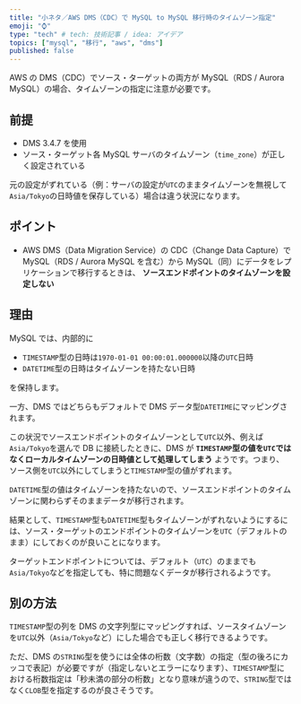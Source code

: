 ```yaml
---
title: "小ネタ／AWS DMS（CDC）で MySQL to MySQL 移行時のタイムゾーン指定"
emoji: "⌚"
type: "tech" # tech: 技術記事 / idea: アイデア
topics: ["mysql", "移行", "aws", "dms"]
published: false
---
```


AWS の DMS（CDC）でソース・ターゲットの両方が MySQL（RDS / Aurora MySQL）の場合、タイムゾーンの指定に注意が必要です。

## 前提

- DMS 3.4.7 を使用
- ソース・ターゲット各 MySQL サーバのタイムゾーン（`time_zone`）が正しく設定されている

元の設定がずれている（例：サーバの設定が`UTC`のままタイムゾーンを無視して`Asia/Tokyo`の日時値を保存している）場合は違う状況になります。

## ポイント

- AWS DMS（Data Migration Service）の CDC（Change Data Capture）で MySQL（RDS / Aurora MySQL を含む）から MySQL（同）にデータをレプリケーションで移行するときは、 **ソースエンドポイントのタイムゾーンを設定しない**

## 理由

MySQL では、内部的に

- `TIMESTAMP`型の日時は`1970-01-01 00:00:01.000000`以降の`UTC`日時
- `DATETIME`型の日時はタイムゾーンを持たない日時

を保持します。

一方、DMS ではどちらもデフォルトで DMS データ型`DATETIME`にマッピングされます。

この状況でソースエンドポイントのタイムゾーンとして`UTC`以外、例えば`Asia/Tokyo`を選んで DB に接続したときに、DMS が **`TIMESTAMP`型の値を`UTC`ではなくローカルタイムゾーンの日時値として処理してしまう** ようです。つまり、ソース側を`UTC`以外にしてしまうと`TIMESTAMP`型の値がずれます。

`DATETIME`型の値はタイムゾーンを持たないので、ソースエンドポイントのタイムゾーンに関わらずそのままデータが移行されます。

結果として、`TIMESTAMP`型も`DATETIME`型もタイムゾーンがずれないようにするには、ソース・ターゲットのエンドポイントのタイムゾーンを`UTC`（デフォルトのまま）にしておくのが良いことになります。

ターゲットエンドポイントについては、デフォルト（`UTC`）のままでも`Asia/Tokyo`などを指定しても、特に問題なくデータが移行されるようです。

## 別の方法

`TIMESTAMP`型の列を DMS の文字列型にマッピングすれば、ソースタイムゾーンを`UTC`以外（`Asia/Tokyo`など）にした場合でも正しく移行できるようです。

ただ、DMS の`STRING`型を使うには全体の桁数（文字数）の指定（型の後ろにカッコで表記）が必要ですが（指定しないとエラーになります）、`TIMESTAMP`型における桁数指定は「秒未満の部分の桁数」となり意味が違うので、`STRING`型ではなく`CLOB`型を指定するのが良さそうです。
